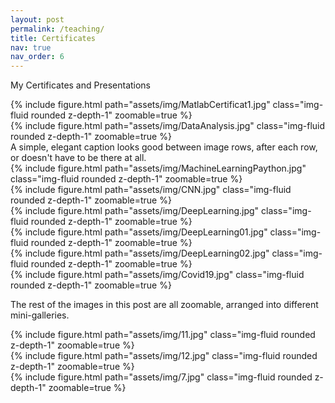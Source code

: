 ```yaml
---
layout: post
permalink: /teaching/
title: Certificates
nav: true
nav_order: 6
---
```


My Certificates and Presentations

<div class="row mt-3">
    <div class="col-sm mt-3 mt-md-0">
        {% include figure.html path="assets/img/MatlabCertificat1.jpg" class="img-fluid rounded z-depth-1" zoomable=true %}
    </div>
    <div class="col-sm mt-3 mt-md-0">
        {% include figure.html path="assets/img/DataAnalysis.jpg" class="img-fluid rounded z-depth-1" zoomable=true %}
    </div>
</div>
<div class="caption">
    A simple, elegant caption looks good between image rows, after each row, or doesn't have to be there at all.
</div>


<div class="row mt-3">
    <div class="col-sm mt-3 mt-md-0">
        {% include figure.html path="assets/img/MachineLearningPaython.jpg" class="img-fluid rounded z-depth-1" zoomable=true %}
    </div>
    <div class="col-sm mt-3 mt-md-0">
        {% include figure.html path="assets/img/CNN.jpg" class="img-fluid rounded z-depth-1" zoomable=true %}
    </div>
</div>


<div class="row mt-3">
    <div class="col-sm mt-3 mt-md-0">
        {% include figure.html path="assets/img/DeepLearning.jpg" class="img-fluid rounded z-depth-1" zoomable=true %}
    </div>
    <div class="col-sm mt-3 mt-md-0">
        {% include figure.html path="assets/img/DeepLearning01.jpg" class="img-fluid rounded z-depth-1" zoomable=true %}
    </div>
</div>


<div class="row mt-3">
    <div class="col-sm mt-3 mt-md-0">
        {% include figure.html path="assets/img/DeepLearning02.jpg" class="img-fluid rounded z-depth-1" zoomable=true %}
    </div>
    <div class="col-sm mt-3 mt-md-0">
        {% include figure.html path="assets/img/Covid19.jpg" class="img-fluid rounded z-depth-1" zoomable=true %}
    </div>
</div>


The rest of the images in this post are all zoomable, arranged into different mini-galleries.

<div class="row mt-3">
    <div class="col-sm mt-3 mt-md-0">
        {% include figure.html path="assets/img/11.jpg" class="img-fluid rounded z-depth-1" zoomable=true %}
    </div>
    <div class="col-sm mt-3 mt-md-0">
        {% include figure.html path="assets/img/12.jpg" class="img-fluid rounded z-depth-1" zoomable=true %}
    </div>
    <div class="col-sm mt-3 mt-md-0">
        {% include figure.html path="assets/img/7.jpg" class="img-fluid rounded z-depth-1" zoomable=true %}
    </div>
</div>
